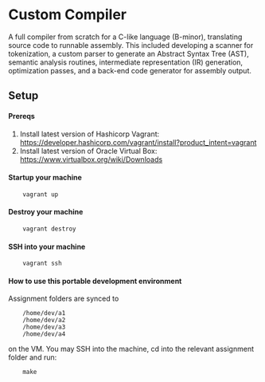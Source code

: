 # Custom Compiler
A full compiler from scratch for a C-like language (B-minor), translating source code to runnable assembly. This included developing a scanner for tokenization, a custom parser to generate an Abstract Syntax Tree (AST), semantic analysis routines, intermediate representation (IR) generation, optimization passes, and a back-end code generator for assembly output.

## Setup
#### Prereqs
1. Install latest version of Hashicorp Vagrant: https://developer.hashicorp.com/vagrant/install?product_intent=vagrant
2. Install latest version of Oracle Virtual Box: https://www.virtualbox.org/wiki/Downloads

#### Startup your machine

        vagrant up

#### Destroy your machine

        vagrant destroy

#### SSH into your machine

        vagrant ssh

#### How to use this portable development environment
Assignment folders are synced to 

        /home/dev/a1
        /home/dev/a2
        /home/dev/a3
        /home/dev/a4

on the VM. You may SSH into the machine, cd into the relevant assignment folder and run:

        make
